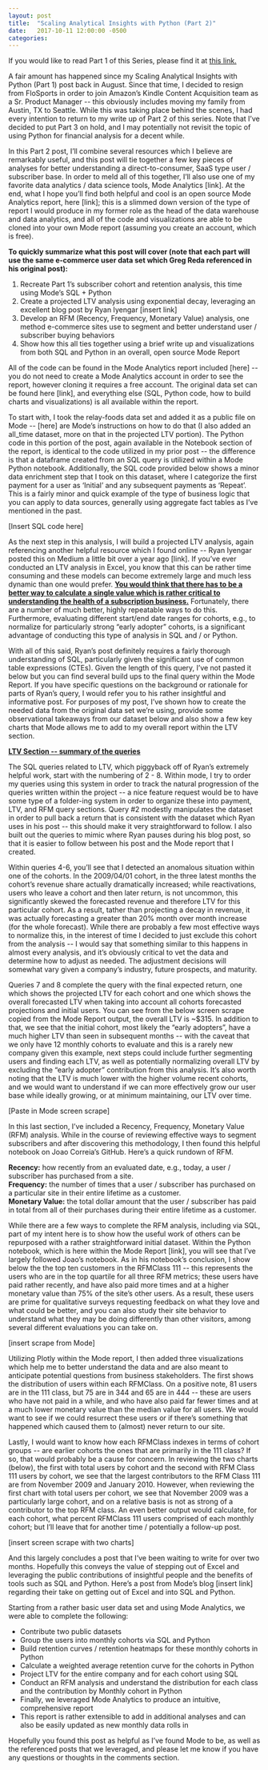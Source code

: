 ```yaml
---
layout: post
title:  "Scaling Analytical Insights with Python (Part 2)"
date:   2017-10-11 12:00:00 -0500
categories: 
---
```


<!-- <img src="/assets/4_OKC_players_in_2011.jpg" alt="Kevin Durant with OKC Teammates" height="500"  style="width: 100%"> -->

If you would like to read Part 1 of this Series, please find it at <a href="https://kdboller.github.io/2017/07/09/scaling-analytical-insights-with-python.html" target="_blank">this link.</a>


<p>A fair amount has happened since my Scaling Analytical Insights with Python (Part 1) post back in August.  Since that time, I decided to resign from FloSports in order to join Amazon’s Kindle Content Acquisition team as a Sr. Product Manager -- this obviously includes moving my family from Austin, TX to Seattle.  While this was taking place behind the scenes, I had every intention to return to my write up of Part 2 of this series.  Note that I’ve decided to put Part 3 on hold, and I may potentially not revisit the topic of using Python for financial analysis for a decent while.</p> 

<p>In this Part 2 post, I’ll combine several resources which I believe are remarkably useful, and this post will tie together a few key pieces of analyses for better understanding a direct-to-consumer, SaaS type user / subscriber base.  In order to meld all of this together, I’ll also use one of my favorite data analytics / data science tools, Mode Analytics [link].  At the end, what I hope you’ll find both helpful and cool is an open source Mode Analytics report, here [link]; this is a slimmed down version of the type of report I would produce in my former role as the head of the data warehouse and data analytics, and all of the code and visualizations are able to be cloned into your own Mode report (assuming you create an account, which is free).</p>

<p><strong>To quickly summarize what this post will cover (note that each part will use the same e-commerce user data set which Greg Reda referenced in his original post):</strong>
	<ol>
		<li>Recreate Part 1’s subscriber cohort and retention analysis, this time using Mode’s SQL + Python</li>
		<li>Create a projected LTV analysis using exponential decay, leveraging an excellent blog post by Ryan Iyengar [insert link]</li>
		<li>Develop an RFM (Recency, Frequency, Monetary Value) analysis, one method e-commerce sites use to segment and better understand user / subscriber buying behaviors </li>
		<li>Show how this all ties together using a brief write up and visualizations from both SQL and Python in an overall, open source Mode Report</li>
	</ol>
</p>

<p>All of the code can be found in the Mode Analytics report included [here] -- you do not need to create a Mode Analytics account in order to see the report, however cloning it requires a free account.  The original data set can be found here [link], and everything else (SQL, Python code, how to build charts and visualizations) is all available within the report.</p>  

<p>To start with, I took the relay-foods data set and added it as a public file on Mode -- [here] are Mode’s instructions on how to do that (I also added an all_time dataset, more on that in the projected LTV portion).  The Python code in this portion of the post, again available in the Notebook section of the report, is identical to the code utilized in my prior post -- the difference is that a dataframe created from an SQL query is utilized within a Mode Python notebook.  Additionally, the SQL code provided below shows a minor data enrichment step that I took on this dataset, where I categorize the first payment for a user as ‘Initial’ and any subsequent payments as ‘Repeat’.  This is a fairly minor and quick example of the type of business logic that you can apply to data sources, generally using aggregate fact tables as I’ve mentioned in the past.</p>

[Insert SQL code here]

<p>As the next step in this analysis, I will build a projected LTV analysis, again referencing another helpful resource which I found online -- Ryan Iyengar posted this on Medium a little bit over a year ago [link].  If you’ve ever conducted an LTV analysis in Excel, you know that this can be rather time consuming and these models can become extremely large and much less dynamic than one would prefer.   <strong><u>You would think that there has to be a better way to calculate a single value which is rather critical to understanding the health of a subscription business.</u></strong>  Fortunately, there are a number of much better, highly repeatable ways to do this.  Furthermore, evaluating different start/end date ranges for cohorts, e.g., to normalize for particularly strong “early adopter” cohorts, is a significant advantage of conducting this type of analysis in SQL and / or Python.</p>

<p>With all of this said, Ryan’s post definitely requires a fairly thorough understanding of SQL, particularly given the significant use of common table expressions (CTEs).  Given the length of this query, I’ve not pasted it below but you can find several build ups to the final query within the Mode Report.  If you have specific questions on the background or rationale for parts of Ryan’s query, I would refer you to his rather insightful and informative post.  For purposes of my post, I’ve shown how to create the needed data from the original data set we’re using, provide some observational takeaways from our dataset below and also show a few key charts that Mode allows me to add to my overall report within the LTV section.</p>


<strong><u>LTV Section -- summary of the queries</u></strong>

<p>The SQL queries related to LTV, which piggyback off of Ryan’s extremely helpful work, start with the numbering of 2 - 8.  Within mode, I try to order my queries using this system in order to track the natural progression of the queries written within the project -- a nice feature request would be to have some type of a folder-ing system in order to organize these into payment, LTV, and RFM query sections.  Query #2 modestly manipulates the dataset in order to pull back a return that is consistent with the dataset which Ryan uses in his post -- this should make it very straightforward to follow.  I also built out the queries to mimic where Ryan pauses during his blog post, so that it is easier to follow between his post and the Mode report that I created.</p>  

<p>Within queries 4-6, you’ll see that I detected an anomalous situation within one of the cohorts.  In the 2009/04/01 cohort, in the three latest months the cohort’s revenue share actually dramatically increased; while reactivations, users who leave a cohort and then later return, is not uncommon, this significantly skewed the forecasted revenue and therefore LTV for this particular cohort.  As a result, tather than projecting a decay in revenue, it was actually forecasting a greater than 20% month over month increase (for the whole forecast).  While there are probably a few most effective ways to normalize this, in the interest of time I decided to just exclude this cohort from the analysis -- I would say that something similar to this happens in almost every analysis, and it’s obviously critical to vet the data and determine how to adjust as needed.  The adjustment decisions will somewhat vary given a company’s industry, future prospects, and maturity.</p>

<p>Queries 7 and 8 complete the query with the final expected return, one which shows the projected LTV for each cohort and one which shows the overall forecasted LTV when taking into account all cohorts forecasted projections and initial users.  You can see from the below screen scrape copied from the Mode Report output, the overall LTV is ~$315.  In addition to that, we see that the initial cohort, most likely the “early adopters”, have a much higher LTV than seen in subsequent months -- with the caveat that we only have 12 monthly cohorts to evaluate and this is a rarely new company given this example, next steps could include further segmenting users and finding each LTV, as well as potentially normalizing overall LTV by excluding the “early adopter” contribution from this analysis.  It’s also worth noting that the LTV is much lower with the higher volume recent cohorts, and we would want to understand if we can more effectively grow our user base while ideally growing, or at minimum maintaining, our LTV over time.</p>

[Paste in Mode screen scrape]

<p>In this last section, I’ve included a Recency, Frequency, Monetary Value (RFM) analysis.  While in the course of reviewing effective ways to segment subscribers and after discovering this methodology, I then found this helpful notebook on Joao Correia’s GitHub.  Here’s a quick rundown of RFM. </p>

<strong>Recency:</strong>  how recently from an evaluated date, e.g., today, a user / subscriber has purchased from a site.<br>
<strong>Frequency:</strong>  the number of times that a user / subscriber has purchased on a particular site in their entire lifetime as a customer.<br>
<strong>Monetary Value:</strong>  the total dollar amount that the user / subscriber has paid in total from all of their purchases during their entire lifetime as a customer.<br>

<p>While there are a few ways to complete the RFM analysis, including via SQL, part of my intent here is to show how the useful work of others can be repurposed with a rather straightforward initial dataset.  Within the Python notebook, which is here within the Mode Report [link], you will see that I’ve largely followed Joao’s notebook.  As in his notebook’s conclusion, I show below the the top ten customers in the RFMClass 111 -- this represents the users who are in the top quartile for all three RFM metrics; these users have paid rather recently, and have also paid more times and at a higher monetary value than 75% of the site’s other users.  As a result, these users are prime for qualitative surveys requesting feedback on what they love and what could be better, and you can also study their site behavior to understand what they may be doing differently than other visitors, among several different evaluations you can take on.
</p>

[insert scrape from Mode]

<p>Utilizing Plotly within the Mode report, I then added three visualizations which help me to better understand the data and are also meant to anticipate potential questions from business stakeholders.  The first shows the distribution of users within each RFMClass.  On a positive note, 81 users are in the 111 class, but 75 are in 344 and 65 are in 444 -- these are users who have not paid in a while, and who have also paid far fewer times and at a much lower monetary value than the median value for all users.  We would want to see if we could resurrect these users or if there’s something that happened which caused them to (almost) never return to our site.  
</p>

<p>Lastly, I would want to know how each RFMClass indexes in terms of cohort groups -- are earlier cohorts the ones that are primarily in the 111 class?  If so, that would probably be a cause for concern.  In reviewing the two charts (below), the first with total users by cohort and the second with RFM Class 111 users by cohort, we see that the largest contributors to the RFM Class 111 are from November 2009 and January 2010.  However, when reviewing the first chart with total users per cohort, we see that November 2009 was a particularly large cohort, and on a relative basis is not as strong of a contributor to the top RFM class.  An even better output would calculate, for each cohort, what percent RFMClass 111 users comprised of each monthly cohort; but I’ll leave that for another time / potentially a follow-up post.</p>

[insert screen scrape with two charts]

<p>And this largely concludes a post that I’ve been waiting to write for over two months.  Hopefully this conveys the value of stepping out of Excel and leveraging the public contributions of insightful people and the benefits of tools such as SQL and Python. Here’s a post from Mode’s blog [insert link] regarding their take on getting out of Excel and into SQL and Python.</p>

<p>Starting from a rather basic user data set and using Mode Analytics, we were able to complete the following:
	<ul>	
		<li>Contribute two public datasets</li>
		<li>Group the users into monthly cohorts via SQL and Python</li>
		<li>Build retention curves / retention heatmaps for these monthly cohorts in Python</li>
		<li>Calculate a weighted average retention curve for the cohorts in Python</li>
		<li>Project LTV for the entire company and for each cohort using SQL</li>
		<li>Conduct an RFM analysis and understand the distribution for each class and the contribution by Monthly cohort in Python</li>
		<li>Finally, we leveraged Mode Analytics to produce an intuitive, comprehensive report</li>
		<li>This report is rather extensible to add in additional analyses and can also be easily updated as new monthly data rolls in</li>
	</ul>
</p>

<p>Hopefully you found this post as helpful as I’ve found Mode to be, as well as the referenced posts that we leveraged, and please let me know if you have any questions or thoughts in the comments section.</p>
